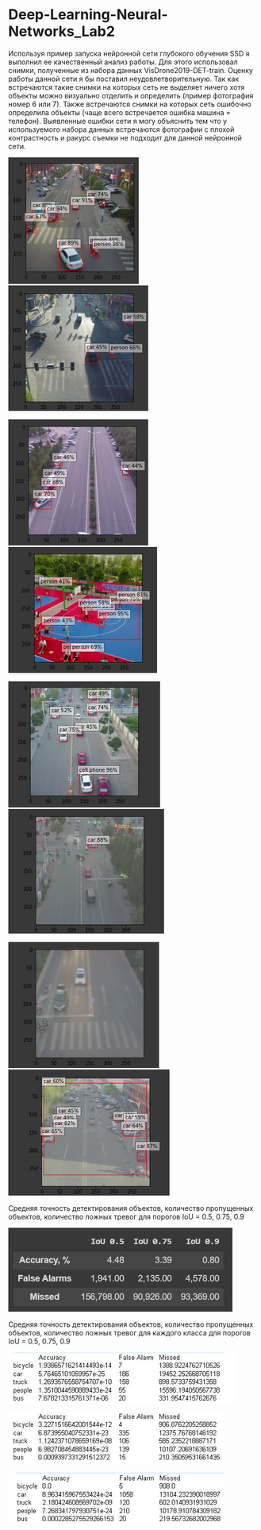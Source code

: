 # Deep-Learning-Neural-Networks_Lab2

Используя пример запуска нейронной сети глубокого обучения SSD я выполнил ее качественный анализ работы. Для этого использовал снимки, полученные из набора данных VisDrone2019-DET-train. Оценку работы данной сети я бы поставил неудовлетворительную. Так как встречаются такие снимки на которых сеть не выделяет ничего хотя объекты можно визуально отделить и определить (пример фотография номер 6 или 7). Также встречаются снимки на которых сеть ошибочно определила объекты (чаще всего встречается ошибка машина = телефон). 
Выявленные ошибки сети я могу объяснить тем что у используемого набора данных встречаются фотографии с плохой контрастность и ракурс съемки не подходит для данной нейронной сети. 


![](https://github.com/AlexandrSemenovich/Deep-Learning-Neural-Networks_Lab2/blob/master/detected/1.JPG)
![](https://github.com/AlexandrSemenovich/Deep-Learning-Neural-Networks_Lab2/blob/master/detected/2.JPG)

![](https://github.com/AlexandrSemenovich/Deep-Learning-Neural-Networks_Lab2/blob/master/detected/3.JPG)
![](https://github.com/AlexandrSemenovich/Deep-Learning-Neural-Networks_Lab2/blob/master/detected/4.JPG)

![](https://github.com/AlexandrSemenovich/Deep-Learning-Neural-Networks_Lab2/blob/master/detected/5.JPG)
![](https://github.com/AlexandrSemenovich/Deep-Learning-Neural-Networks_Lab2/blob/master/detected/6.JPG)

![](https://github.com/AlexandrSemenovich/Deep-Learning-Neural-Networks_Lab2/blob/master/detected/7.JPG)
![](https://github.com/AlexandrSemenovich/Deep-Learning-Neural-Networks_Lab2/blob/master/detected/8.JPG)

Средняя точность детектирования объектов, количество пропущенных объектов, количество ложных тревог для порогов IoU = 0.5, 0.75, 0.9

![](https://github.com/AlexandrSemenovich/Deep-Learning-Neural-Networks_Lab2/blob/master/detected/DataAnalysis.JPG)

Средняя точность детектирования объектов, количество пропущенных объектов, количество ложных тревог для каждого класса для порогов IoU = 0.5, 0.75, 0.9

![](https://github.com/AlexandrSemenovich/Deep-Learning-Neural-Networks_Lab2/blob/master/detected/IoU05%20(1).jpg)

![](https://github.com/AlexandrSemenovich/Deep-Learning-Neural-Networks_Lab2/blob/master/detected/IoU075%20(1).jpg)

![](https://github.com/AlexandrSemenovich/Deep-Learning-Neural-Networks_Lab2/blob/master/detected/IoU09%20(1).jpg)
